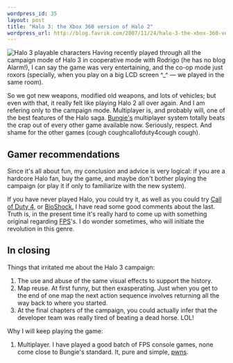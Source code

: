 ```yaml
--- 
wordpress_id: 35
layout: post
title: "Halo 3: the Xbox 360 version of Halo 2"
wordpress_url: http://blog.favrik.com/2007/11/24/halo-3-the-xbox-360-version-of-halo-2/
---
```

<img src="/images/halo3.jpg" alt="Halo 3 playable characters" />
Having recently played through all the campaign mode of Halo 3 in cooperative mode with Rodrigo (he has no blog Alarm!), I can say the game was very entertaining, and the co-op mode just roxors (specially, when you play on a big LCD screen ^_^ &#8212; we played in the same room). 

<!--more-->

So we got new weapons, modified old weapons, and lots of vehicles; but even with that, it really felt like playing Halo 2 all over again. And I am refering only to the campaign mode.  Multiplayer is, and probably will, one of the best features of the Halo saga. <a href="http://bungie.com">Bungie's</a> multiplayer system totally beats the crap out of every other game available now. Seriously, respect.  And shame for the other games (cough coughcallofduty4cough cough).

<h2>Gamer recommendations</h2>
Since it's all about fun, my conclusion and advice is very logical: if you are a hardcore Halo fan, buy the game, and maybe don't bother playing the campaign (or play it if only to familiarize with the new system). 

If you have never played Halo, you could try it, as well as you could try <a href="http://en.wikipedia.org/wiki/Call_of_Duty_4:_Modern_Warfare">Call of Duty 4</a>, or <a href="http://en.wikipedia.org/wiki/BioShock">BioShock.</a> I have read some good comments about the last. Truth is, in the present time it's really hard to come up with something original regarding <a href="http://en.wikipedia.org/wiki/First-person_shooter">FPS</a>'s. I do wonder sometimes, who will initiate the revolution in this genre.

<h2>In closing</h2>
Things that irritated me about the Halo 3 campaign:
<ol>
<li>The use and abuse of the same visual effects to support the history.</li>
<li>Map reuse. At first funny, but then exasperating. Just when you get to the end of one map the next action sequence involves returning all the way back to where you started.</li>
<li>At the final chapters of the campaign, you could actually infer that the developer team was really tired of beating a dead horse. LOL!</li>
</ol>

Why I will keep playing the game:
<ol>
<li>Multiplayer.  I have played a good batch of FPS console games, none come close to Bungie's standard. It, pure and simple, <a href="http://www.urbandictionary.com/define.php?term=pwns">pwns</a>.</li>
</ol>
